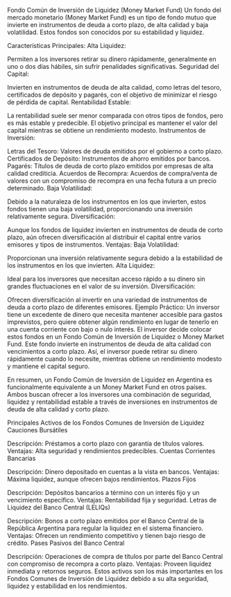 Fondo Común de Inversión de Liquidez (Money Market Fund)
Un fondo del mercado monetario (Money Market Fund) es un tipo de fondo mutuo que invierte en instrumentos de deuda a corto plazo, de alta calidad y baja volatilidad. Estos fondos son conocidos por su estabilidad y liquidez.

Características Principales:
Alta Liquidez:

Permiten a los inversores retirar su dinero rápidamente, generalmente en uno o dos días hábiles, sin sufrir penalidades significativas.
Seguridad del Capital:

Invierten en instrumentos de deuda de alta calidad, como letras del tesoro, certificados de depósito y pagarés, con el objetivo de minimizar el riesgo de pérdida de capital.
Rentabilidad Estable:

La rentabilidad suele ser menor comparada con otros tipos de fondos, pero es más estable y predecible. El objetivo principal es mantener el valor del capital mientras se obtiene un rendimiento modesto.
Instrumentos de Inversión:

Letras del Tesoro: Valores de deuda emitidos por el gobierno a corto plazo.
Certificados de Depósito: Instrumentos de ahorro emitidos por bancos.
Pagarés: Títulos de deuda de corto plazo emitidos por empresas de alta calidad crediticia.
Acuerdos de Recompra: Acuerdos de compra/venta de valores con un compromiso de recompra en una fecha futura a un precio determinado.
Baja Volatilidad:

Debido a la naturaleza de los instrumentos en los que invierten, estos fondos tienen una baja volatilidad, proporcionando una inversión relativamente segura.
Diversificación:

Aunque los fondos de liquidez invierten en instrumentos de deuda de corto plazo, aún ofrecen diversificación al distribuir el capital entre varios emisores y tipos de instrumentos.
Ventajas:
Baja Volatilidad:

Proporcionan una inversión relativamente segura debido a la estabilidad de los instrumentos en los que invierten.
Alta Liquidez:

Ideal para los inversores que necesitan acceso rápido a su dinero sin grandes fluctuaciones en el valor de su inversión.
Diversificación:

Ofrecen diversificación al invertir en una variedad de instrumentos de deuda a corto plazo de diferentes emisores.
Ejemplo Práctico:
Un inversor tiene un excedente de dinero que necesita mantener accesible para gastos imprevistos, pero quiere obtener algún rendimiento en lugar de tenerlo en una cuenta corriente con bajo o nulo interés. El inversor decide colocar estos fondos en un Fondo Común de Inversión de Liquidez o Money Market Fund. Este fondo invierte en instrumentos de deuda de alta calidad con vencimientos a corto plazo. Así, el inversor puede retirar su dinero rápidamente cuando lo necesite, mientras obtiene un rendimiento modesto y mantiene el capital seguro.

En resumen, un Fondo Común de Inversión de Liquidez en Argentina es funcionalmente equivalente a un Money Market Fund en otros países. Ambos buscan ofrecer a los inversores una combinación de seguridad, liquidez y rentabilidad estable a través de inversiones en instrumentos de deuda de alta calidad y corto plazo.

Principales Activos de los Fondos Comunes de Inversión de Liquidez
Cauciones Bursátiles

Descripción: Préstamos a corto plazo con garantía de títulos valores.
Ventajas: Alta seguridad y rendimientos predecibles.
Cuentas Corrientes Bancarias

Descripción: Dinero depositado en cuentas a la vista en bancos.
Ventajas: Máxima liquidez, aunque ofrecen bajos rendimientos.
Plazos Fijos

Descripción: Depósitos bancarios a término con un interés fijo y un vencimiento específico.
Ventajas: Rentabilidad fija y seguridad.
Letras de Liquidez del Banco Central (LELIQs)

Descripción: Bonos a corto plazo emitidos por el Banco Central de la República Argentina para regular la liquidez en el sistema financiero.
Ventajas: Ofrecen un rendimiento competitivo y tienen bajo riesgo de crédito.
Pases Pasivos del Banco Central

Descripción: Operaciones de compra de títulos por parte del Banco Central con compromiso de recompra a corto plazo.
Ventajas: Proveen liquidez inmediata y retornos seguros.
Estos activos son los más importantes en los Fondos Comunes de Inversión de Liquidez debido a su alta seguridad, liquidez y estabilidad en los rendimientos.